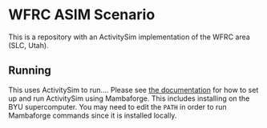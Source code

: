 # WFRC ASIM Scenario

This is a repository with an ActivitySim implementation of the WFRC area (SLC,
Utah).

## Running

This uses ActivitySim to run.... Please see [the
documentation](https://activitysim.github.io/activitysim/v1.2.0/users-guide/index.html#userguide)
for how to set up and run ActivitySim using Mambaforge. This includes
installing on the BYU supercomputer. You may need to edit the `PATH` in order
to run Mambaforge commands since it is installed locally.

